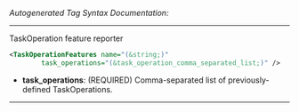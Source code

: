 <!-- THIS IS AN AUTOGENERATED FILE: Don't edit it directly, instead change the schema definition in the code itself. -->

_Autogenerated Tag Syntax Documentation:_

---
TaskOperation feature reporter

```xml
<TaskOperationFeatures name="(&string;)"
        task_operations="(&task_operation_comma_separated_list;)" />
```

-   **task_operations**: (REQUIRED) Comma-separated list of previously-defined TaskOperations.

---
